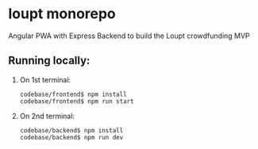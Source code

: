 # loupt monorepo
Angular PWA with Express Backend to build the Loupt crowdfunding MVP

## Running locally:
1. On 1st terminal:
    ```
    codebase/frontend$ npm install
    codebase/frontend$ npm run start
    ```
3. On 2nd terminal:
    ```
    codebase/backend$ npm install
    codebase/backend$ npm run dev
    ```
